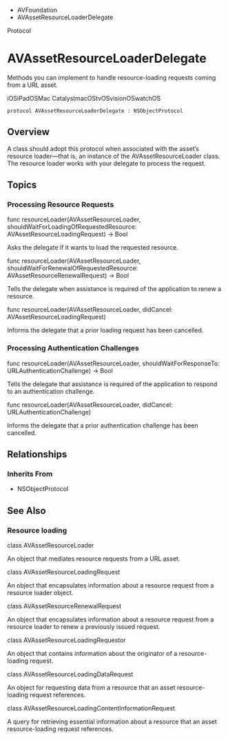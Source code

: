 

- AVFoundation
-  AVAssetResourceLoaderDelegate 

Protocol

# AVAssetResourceLoaderDelegate

Methods you can implement to handle resource-loading requests coming from a URL asset.

iOSiPadOSMac CatalystmacOStvOSvisionOSwatchOS

``` source
protocol AVAssetResourceLoaderDelegate : NSObjectProtocol
```

## Overview

A class should adopt this protocol when associated with the asset’s resource loader—that is, an instance of the AVAssetResourceLoader class. The resource loader works with your delegate to process the request.

## Topics

### Processing Resource Requests

func resourceLoader(AVAssetResourceLoader, shouldWaitForLoadingOfRequestedResource: AVAssetResourceLoadingRequest) -> Bool

Asks the delegate if it wants to load the requested resource.

func resourceLoader(AVAssetResourceLoader, shouldWaitForRenewalOfRequestedResource: AVAssetResourceRenewalRequest) -> Bool

Tells the delegate when assistance is required of the application to renew a resource.

func resourceLoader(AVAssetResourceLoader, didCancel: AVAssetResourceLoadingRequest)

Informs the delegate that a prior loading request has been cancelled.

### Processing Authentication Challenges

func resourceLoader(AVAssetResourceLoader, shouldWaitForResponseTo: URLAuthenticationChallenge) -> Bool

Tells the delegate that assistance is required of the application to respond to an authentication challenge.

func resourceLoader(AVAssetResourceLoader, didCancel: URLAuthenticationChallenge)

Informs the delegate that a prior authentication challenge has been cancelled.

## Relationships

### Inherits From

- NSObjectProtocol

## See Also

### Resource loading

class AVAssetResourceLoader

An object that mediates resource requests from a URL asset.

class AVAssetResourceLoadingRequest

An object that encapsulates information about a resource request from a resource loader object.

class AVAssetResourceRenewalRequest

An object that encapsulates information about a resource request from a resource loader to renew a previously issued request.

class AVAssetResourceLoadingRequestor

An object that contains information about the originator of a resource-loading request.

class AVAssetResourceLoadingDataRequest

An object for requesting data from a resource that an asset resource-loading request references.

class AVAssetResourceLoadingContentInformationRequest

A query for retrieving essential information about a resource that an asset resource-loading request references.

